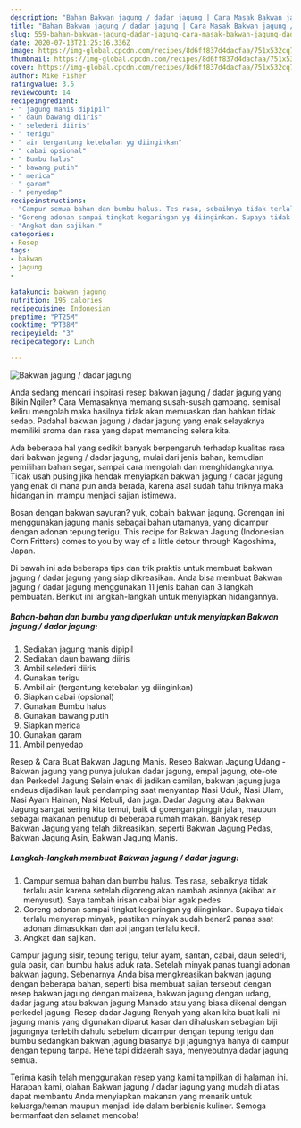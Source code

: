 ```yaml
---
description: "Bahan Bakwan jagung / dadar jagung | Cara Masak Bakwan jagung / dadar jagung Yang Enak Banget"
title: "Bahan Bakwan jagung / dadar jagung | Cara Masak Bakwan jagung / dadar jagung Yang Enak Banget"
slug: 559-bahan-bakwan-jagung-dadar-jagung-cara-masak-bakwan-jagung-dadar-jagung-yang-enak-banget
date: 2020-07-13T21:25:16.336Z
image: https://img-global.cpcdn.com/recipes/8d6ff837d4dacfaa/751x532cq70/bakwan-jagung-dadar-jagung-foto-resep-utama.jpg
thumbnail: https://img-global.cpcdn.com/recipes/8d6ff837d4dacfaa/751x532cq70/bakwan-jagung-dadar-jagung-foto-resep-utama.jpg
cover: https://img-global.cpcdn.com/recipes/8d6ff837d4dacfaa/751x532cq70/bakwan-jagung-dadar-jagung-foto-resep-utama.jpg
author: Mike Fisher
ratingvalue: 3.5
reviewcount: 14
recipeingredient:
- " jagung manis dipipil"
- " daun bawang diiris"
- " selederi diiris"
- " terigu"
- " air tergantung ketebalan yg diinginkan"
- " cabai opsional"
- " Bumbu halus"
- " bawang putih"
- " merica"
- " garam"
- " penyedap"
recipeinstructions:
- "Campur semua bahan dan bumbu halus. Tes rasa, sebaiknya tidak terlalu asin karena setelah digoreng akan nambah asinnya (akibat air menyusut). Saya tambah irisan cabai biar agak pedes"
- "Goreng adonan sampai tingkat kegaringan yg diinginkan. Supaya tidak terlalu menyerap minyak, pastikan minyak sudah benar2 panas saat adonan dimasukkan dan api jangan terlalu kecil."
- "Angkat dan sajikan."
categories:
- Resep
tags:
- bakwan
- jagung
- 

katakunci: bakwan jagung  
nutrition: 195 calories
recipecuisine: Indonesian
preptime: "PT25M"
cooktime: "PT38M"
recipeyield: "3"
recipecategory: Lunch

---
```



![Bakwan jagung / dadar jagung](https://img-global.cpcdn.com/recipes/8d6ff837d4dacfaa/751x532cq70/bakwan-jagung-dadar-jagung-foto-resep-utama.jpg)

Anda sedang mencari inspirasi resep bakwan jagung / dadar jagung yang Bikin Ngiler? Cara Memasaknya memang susah-susah gampang. semisal keliru mengolah maka hasilnya tidak akan memuaskan dan bahkan tidak sedap. Padahal bakwan jagung / dadar jagung yang enak selayaknya memiliki aroma dan rasa yang dapat memancing selera kita.

Ada beberapa hal yang sedikit banyak berpengaruh terhadap kualitas rasa dari bakwan jagung / dadar jagung, mulai dari jenis bahan, kemudian pemilihan bahan segar, sampai cara mengolah dan menghidangkannya. Tidak usah pusing jika hendak menyiapkan bakwan jagung / dadar jagung yang enak di mana pun anda berada, karena asal sudah tahu triknya maka hidangan ini mampu menjadi sajian istimewa.

Bosan dengan bakwan sayuran? yuk, cobain bakwan jagung. Gorengan ini menggunakan jagung manis sebagai bahan utamanya, yang dicampur dengan adonan tepung terigu. This recipe for Bakwan Jagung (Indonesian Corn Fritters) comes to you by way of a little detour through Kagoshima, Japan.


Di bawah ini ada beberapa tips dan trik praktis untuk membuat bakwan jagung / dadar jagung yang siap dikreasikan. Anda bisa membuat Bakwan jagung / dadar jagung menggunakan 11 jenis bahan dan 3 langkah pembuatan. Berikut ini langkah-langkah untuk menyiapkan hidangannya.

<!--inarticleads1-->

##### Bahan-bahan dan bumbu yang diperlukan untuk menyiapkan Bakwan jagung / dadar jagung:

1. Sediakan  jagung manis dipipil
1. Sediakan  daun bawang diiris
1. Ambil  selederi diiris
1. Gunakan  terigu
1. Ambil  air (tergantung ketebalan yg diinginkan)
1. Siapkan  cabai (opsional)
1. Gunakan  Bumbu halus
1. Gunakan  bawang putih
1. Siapkan  merica
1. Gunakan  garam
1. Ambil  penyedap


Resep &amp; Cara Buat Bakwan Jagung Manis. Resep Bakwan Jagung Udang - Bakwan jagung yang punya julukan dadar jagung, empal jagung, ote-ote dan Perkedel Jagung Selain enak di jadikan camilan, bakwan jagung juga endeus dijadikan lauk pendamping saat menyantap Nasi Uduk, Nasi Ulam, Nasi Ayam Hainan, Nasi Kebuli, dan juga. Dadar Jagung atau Bakwan Jagung sangat sering kita temui, baik di gorengan pinggir jalan, maupun sebagai makanan penutup di beberapa rumah makan. Banyak resep Bakwan Jagung yang telah dikreasikan, seperti Bakwan Jagung Pedas, Bakwan Jagung Asin, Bakwan Jagung Manis. 

<!--inarticleads2-->

##### Langkah-langkah membuat Bakwan jagung / dadar jagung:

1. Campur semua bahan dan bumbu halus. Tes rasa, sebaiknya tidak terlalu asin karena setelah digoreng akan nambah asinnya (akibat air menyusut). Saya tambah irisan cabai biar agak pedes
1. Goreng adonan sampai tingkat kegaringan yg diinginkan. Supaya tidak terlalu menyerap minyak, pastikan minyak sudah benar2 panas saat adonan dimasukkan dan api jangan terlalu kecil.
1. Angkat dan sajikan.


Campur jagung sisir, tepung terigu, telur ayam, santan, cabai, daun seledri, gula pasir, dan bumbu halus aduk rata. Setelah minyak panas tuangi adonan bakwan jagung. Sebenarnya Anda bisa mengkreasikan bakwan jagung dengan beberapa bahan, seperti bisa membuat sajian tersebut dengan resep bakwan jagung dengan maizena, bakwan jagung dengan udang, dadar jagung atau bakwan jagung Manado atau yang biasa dikenal dengan perkedel jagung. Resep dadar Jagung Renyah yang akan kita buat kali ini jagung manis yang digunakan diparut kasar dan dihaluskan sebagian biji jagungnya terlebih dahulu sebelum dicampur dengan tepung terigu dan bumbu sedangkan bakwan jagung biasanya biji jagungnya hanya di campur dengan tepung tanpa. Hehe tapi didaerah saya, menyebutnya dadar jagung semua. 

Terima kasih telah menggunakan resep yang kami tampilkan di halaman ini. Harapan kami, olahan Bakwan jagung / dadar jagung yang mudah di atas dapat membantu Anda menyiapkan makanan yang menarik untuk keluarga/teman maupun menjadi ide dalam berbisnis kuliner. Semoga bermanfaat dan selamat mencoba!
